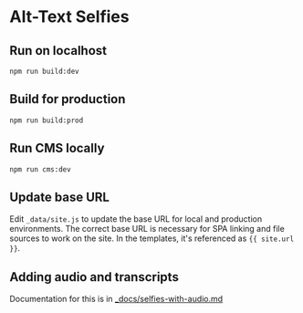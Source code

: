 # Alt-Text Selfies

## Run on localhost
```npm run build:dev```

## Build for production
```npm run build:prod```

## Run CMS locally
```npm run cms:dev```

## Update base URL
Edit `_data/site.js` to update the base URL for local and production environments. The correct base URL is necessary for SPA linking and file sources to work on the site. In the templates, it's referenced as `{{ site.url }}`.

## Adding audio and transcripts
Documentation for this is in [_docs/selfies-with-audio.md](_docs/selfies-with-audio.md)
